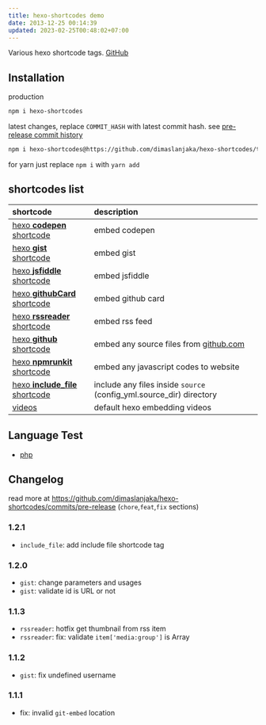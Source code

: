 ```yaml
---
title: hexo-shortcodes demo
date: 2013-12-25 00:14:39
updated: 2023-02-25T00:48:02+07:00
---
```


Various hexo shortcode tags. [GitHub](https://github.com/dimaslanjaka/hexo-shortcodes)

## Installation
production
```bash
npm i hexo-shortcodes
```
latest changes, replace `COMMIT_HASH` with latest commit hash. see [pre-release commit history](https://github.com/dimaslanjaka/hexo-shortcodes/commits/pre-release)
```bash
npm i hexo-shortcodes@https://github.com/dimaslanjaka/hexo-shortcodes/tarball/COMMIT_HASH
```
for yarn just replace `npm i` with `yarn add`

## shortcodes list
| shortcode | description |
| :--- | :--- |
| [hexo **codepen** shortcode](codepen) | embed codepen |
| [hexo **gist** shortcode](gist) | embed gist |
| [hexo **jsfiddle** shortcode](jsfiddle) | embed jsfiddle |
| [hexo **githubCard** shortcode](githubCard) | embed github card |
| [hexo **rssreader** shortcode](rssreader) | embed rss feed |
| [hexo **github** shortcode](github) | embed any source files from [github.com](https://github.com) |
| [hexo **npmrunkit** shortcode](npmrunkit) | embed any javascript codes to website |
| [hexo **include_file** shortcode](include_file) | include any files inside `source` (config_yml.source_dir) directory |
| [videos](videos) | default hexo embedding videos |

## Language Test

- [php](lang/php)

## Changelog
read more at https://github.com/dimaslanjaka/hexo-shortcodes/commits/pre-release (`chore`,`feat`,`fix` sections)
### 1.2.1
- `include_file`: add include file shortcode tag
### 1.2.0
- `gist`: change parameters and usages
- `gist`: validate id is URL or not
### 1.1.3
- `rssreader`: hotfix get thumbnail from rss item
- `rssreader`: fix: validate `item['media:group']` is Array
### 1.1.2
- `gist`: fix undefined username
### 1.1.1
- fix: invalid `git-embed` location